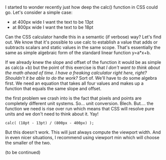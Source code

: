 ---
---
I started to wonder recently just how deep the calc() function in CSS could go. Let's consider a simple case:

- at 400px wide I want the text to be 13pt
- at 800px wide I want the text to be 18pt

Can the CSS calculator handle this in a semantic (if verbose) way? Let's find out. We know that it's possible to use calc to establish a value that adds or subtracts scalars and static values in the same scope. That's essentially the same as simple algebraic form of the standard linear function y=a*x+b.

If we already knew the slope and offset of the function it would be as simple as calc(a +b) but the point of this exercise is that *I don't want to think about the math ahead of time. I have a freaking calculator right here, right? Shouldn't it be able to do the work?* Sort of. We'll have to do some algebra first. We need an equation that takes all four values and makes up a function that equals the same slope and offset.

the first problem we crash into is the fact that pixels and points are completely different unit systems. So... unit conversion. Blech. But.... the function we need is rise over run which means that CSS will resolve pure units and we don't need to think about it. Yay!

```
calc( (18pt - 13pt) / (800px - 400px) );
```

But this doesn't work. This will just always compute the viewport width. And in even nicer situations, I recommend using viewport min which will choose the smaller of the two.

(to be continued)
